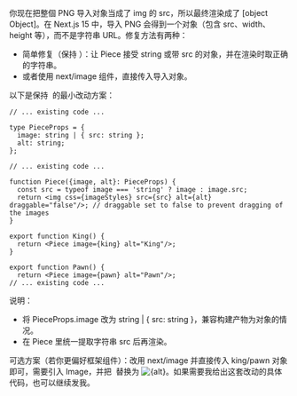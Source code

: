 你现在把整個 PNG 导入对象当成了 img 的 src，所以最终渲染成了 [object Object]。在 Next.js 15 中，导入 PNG 会得到一个对象（包含 src、width、height 等），而不是字符串 URL。修复方法有两种：

- 简单修复（保持 <img>）：让 Piece 接受 string 或带 src 的对象，并在渲染时取正确的字符串。
- 或者使用 next/image 组件，直接传入导入对象。

以下是保持 <img> 的最小改动方案：

```
// ... existing code ...

type PieceProps = {
  image: string | { src: string };
  alt: string;
};

// ... existing code ...

function Piece({image, alt}: PieceProps) {
  const src = typeof image === 'string' ? image : image.src;
  return <img css={imageStyles} src={src} alt={alt} draggable="false"/>; // draggable set to false to prevent dragging of the images
}

export function King() {
  return <Piece image={king} alt="King"/>;
}

export function Pawn() {
  return <Piece image={pawn} alt="Pawn"/>;
// ... existing code ...
```


说明：
- 将 PieceProps.image 改为 string | { src: string }，兼容构建产物为对象的情况。
- 在 Piece 里统一提取字符串 src 后再渲染。

可选方案（若你更偏好框架组件）：改用 next/image 并直接传入 king/pawn 对象即可，需要引入 Image，并把 <img> 替换为 <Image src={image} alt={alt} draggable={false} />。如果需要我给出这套改动的具体代码，也可以继续发我。